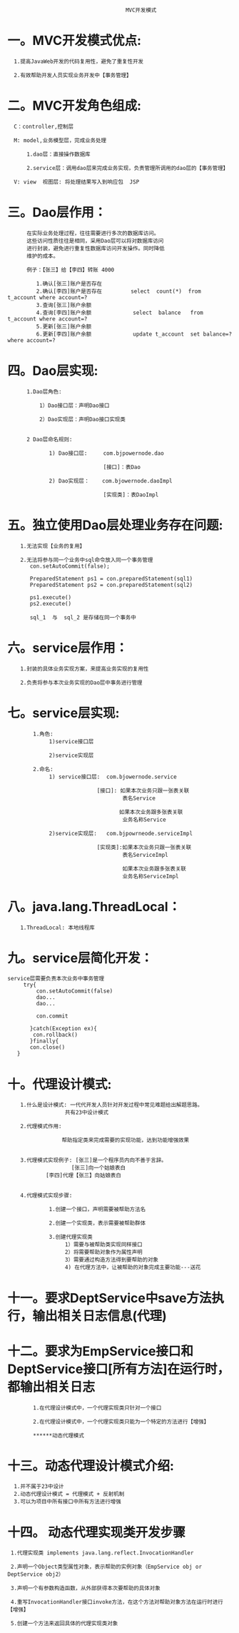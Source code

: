                                          MVC开发模式

# 一。MVC开发模式优点:

      1.提高JavaWeb开发的代码复用性，避免了重复性开发
    
      2.有效帮助开发人员实现业务开发中【事务管理】

# 二。MVC开发角色组成:

      C：controller,控制层
    
      M: model,业务模型层，完成业务处理
    
          1.dao层：直接操作数据库
    
     	  2.service层：调用dao层来完成业务实现，负责管理所调用的dao层的【事务管理】
    
      V: view  视图层: 将处理结果写入到响应包  JSP

# 三。Dao层作用：

          在实际业务处理过程，往往需要进行多次的数据库访问。
          这些访问性质往往是相同，采用Dao层可以将对数据库访问
          进行封装，避免进行重复性数据库访问开发操作。同时降低
          维护的成本。
    
          例子：【张三】给【李四】转账 4000
    
             1.确认[张三]账户是否存在
    	     2.确认[李四]账户是否存在         select  count(*)  from t_account where account=?
    	     3.查询[张三]账户余额
    	     4.查询[李四]账户余额             select  balance   from t_account where account=?
    	     5.更新[张三]账户余额
    	     6.更新[李四]账户余额             update t_account  set balance=? where account=?

# 四。Dao层实现:

          1.Dao层角色:
          
              1）Dao接口层：声明Dao接口
    
    	 	  2）Dao实现层：声明Dao接口实现类


          2 Dao层命名规则:
            
    	 		 1) Dao接口层:     com.bjpowernode.dao
    
    	                          [接口]：表Dao
    
                 2) Dao实现层：    com.bjowernode.daoImpl
    
    	                   		  [实现类]：表DaoImpl

# 五。独立使用Dao层处理业务存在问题:

        1.无法实现【业务的复用】
    
    	2.无法将参与同一个业务中sql命令放入同一个事务管理
           con.setAutoCommit(false);
    
           PreparedStatement ps1 = con.preparedStatement(sql1)
           PreparedStatement ps2 = con.preparedStatement(sql2)
    
           ps1.execute()
           ps2.execute()
    
           sql_1  与  sql_2 是存储在同一个事务中

# 六。service层作用：

    	1.封装的具体业务实现方案，来提高业务实现的复用性
    
        2.负责将参与本次业务实现的Dao层中事务进行管理

# 七。service层实现:

            1.角色:
                 1)service接口层
    
    	   	     2)service实现层
    
            2.命名:
                 1) service接口层:  com.bjowernode.service
    
    	                        [接口]: 如果本次业务只跟一张表关联
    				         			表名Service
    
    					 			   如果本次业务跟多张表关联
    					 				业务名称Service
    
                 2)service实现层:   com.bjpowrneode.serviceImpl
    
    	                        [实现类]:如果本次业务只跟一张表关联
    				           			表名ServiceImpl
    				           			
                                        如果本次业务跟多张表关联
    					 				业务名称ServiceImpl



# 八。java.lang.ThreadLocal：

        1.ThreadLocal: 本地线程库

# 九。service层简化开发：

    service层需要负责本次业务中事务管理
         try{
     		 con.setAutoCommit(false)
             dao...
             dao...
    
             con.commit
    
           }catch(Exception ex){
          	con.rollback()
       	   }finally{
           con.close()
       }

# 十。代理设计模式:

        1.什么是设计模式: 一代代开发人员针对开发过程中常见难题给出解题思路。
                      共有23中设计模式
    
        2.代理模式作用:
    
                     帮助指定类来完成需要的实现功能，达到功能增强效果


        3.代理模式实现例子: [张三]是一个程序员内向不善于言辞。
                        [张三]向一个姑娘表白
    		    [李四]代理【张三】向姑娘表白


        4.代理模式实现步骤:
    
                 1.创建一个接口，声明需要被帮助方法名
    
    		     2.创建一个实现类，表示需要被帮助群体
    
    		     3.创建代理实现类
    		          1）需要与被帮助类实现同样接口
    			 	  2）将需要帮助对象作为属性声明
    			  	  3）需要通过构造方法得到要帮助的对象
    			      4) 在代理方法中，让被帮助的对象完成主要功能---送花

# 十一。要求DeptService中save方法执行，输出相关日志信息(代理)

# 十二。要求为EmpService接口和DeptService接口[所有方法]在运行时，都输出相关日志

            1.在代理设计模式中，一个代理实现类只针对一个接口
    
        	2.在代理设计模式中，一个代理实现类只能为一个特定的方法进行【增强】
    
        	******动态代理模式

# 十三。动态代理设计模式介绍:

      1.并不属于23中设计
      2.动态代理设计模式 = 代理模式 + 反射机制
      3.可以为项目中所有接口中所有方法进行增强

# 十四。 动态代理实现类开发步骤

     1.代理实现类 implements java.lang.reflect.InvocationHandler
    
     2.声明一个Object类型属性对象，表示帮助的实例对象（EmpService obj or DeptService obj2）
    
     3.声明一个有参数构造函数，从外部获得本次要帮助的具体对象
    
     4.重写InvocationHandler接口invoke方法，在这个方法对帮助对象方法在运行时进行【增强】
    
     5.创建一个方法来返回具体的代理实现类对象